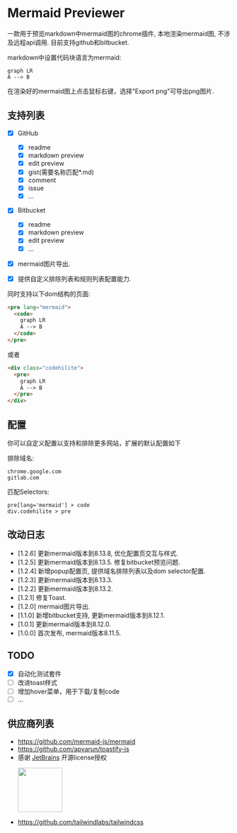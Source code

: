 # Mermaid Previewer

一款用于预览markdown中mermaid图的chrome插件, 本地渲染mermaid图, 不涉及远程api调用.
目前支持github和bitbucket.

markdown中设置代码块语言为mermaid:
```mermaid
graph LR
A --> B
```

在渲染好的mermaid图上点击鼠标右键，选择"Export png"可导出png图片.

## 支持列表

- [x] GitHub
  - [x] readme
  - [x] markdown preview
  - [x] edit preview
  - [x] gist(需要名称匹配*.md)
  - [x] comment
  - [x] issue
  - [x] ...
- [x] Bitbucket
  - [x] readme
  - [x] markdown preview
  - [x] edit preview
  - [x] ...
- [x] mermaid图片导出.
- [x] 提供自定义排除列表和规则列表配置能力.


同时支持以下dom结构的页面:
```html
<pre lang="mermaid">
  <code>
    graph LR
    A --> B
  </code>
</pre>
```
或者
```html
<div class="codehilite">
  <pre>
    graph LR
    A --> B
  </pre>
</div>
```


## 配置
你可以自定义配置以支持和排除更多网站，扩展的默认配置如下

排除域名:
```
chrome.google.com
gitlab.com
```
匹配Selectors:
```
pre[lang='mermaid'] > code
div.codehilite > pre
```

## 改动日志
- [1.2.6]  更新mermaid版本到8.13.8, 优化配置页交互与样式.
- [1.2.5]  更新mermaid版本到8.13.5. 修复bitbucket预览问题.
- [1.2.4]  新增popup配置页, 提供域名排除列表以及dom selector配置.
- [1.2.3]  更新mermaid版本到8.13.3.
- [1.2.2]  更新mermaid版本到8.13.2.
- [1.2.1]  修复Toast.
- [1.2.0]  mermaid图片导出.
- [1.1.0]  新增bitbucket支持, 更新mermaid版本到8.12.1.
- [1.0.1]  更新mermaid版本到8.12.0.
- [1.0.0]  首次发布, mermaid版本8.11.5.

## TODO

- [x] 自动化测试套件
- [ ] 改进toast样式
- [ ] 增加hover菜单，用于下载/复制code
- [ ] ...

## 供应商列表

- https://github.com/mermaid-js/mermaid
- https://github.com/apvarun/toastify-js
- 感谢 [JetBrains](https://www.jetbrains.com/?from=ferry) 开源license授权
  <p>
   <a href="https://www.jetbrains.com/?from=ferry">
     <img height="100" src="https://www.jetbrains.com/company/brand/img/logo6.svg" alt="">
   </a>
  </p>
- https://github.com/tailwindlabs/tailwindcss
